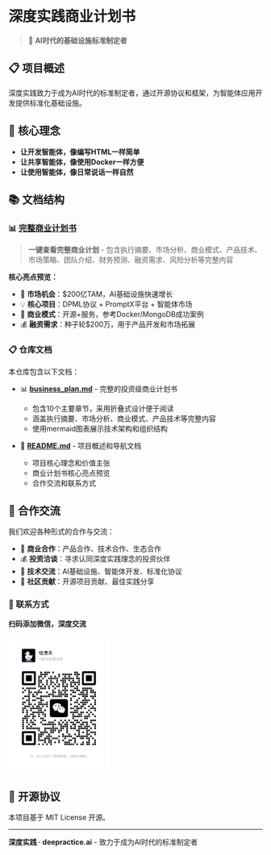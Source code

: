 # 深度实践商业计划书

> 🚀 **AI时代的基础设施标准制定者**

## 📋 项目概述

深度实践致力于成为AI时代的标准制定者，通过开源协议和框架，为智能体应用开发提供标准化基础设施。

## 🎯 核心理念

- **让开发智能体，像编写HTML一样简单**
- **让共享智能体，像使用Docker一样方便**  
- **让使用智能体，像日常说话一样自然**

## 📚 文档结构

### 📊 [完整商业计划书](./business_plan.md)

> **一键查看完整商业计划** - 包含执行摘要、市场分析、商业模式、产品技术、市场策略、团队介绍、财务预测、融资需求、风险分析等完整内容

**核心亮点预览：**
- 🎯 **市场机会**：$200亿TAM，AI基础设施快速增长
- 💡 **核心项目**：DPML协议 + PromptX平台 + 智能体市场
- 🚀 **商业模式**：开源+服务，参考Docker/MongoDB成功案例
- 💰 **融资需求**：种子轮$200万，用于产品开发和市场拓展

### 📋 仓库文档

本仓库包含以下文档：

- 📊 **[business_plan.md](./business_plan.md)** - 完整的投资级商业计划书
  - 包含10个主要章节，采用折叠式设计便于阅读
  - 涵盖执行摘要、市场分析、商业模式、产品技术等完整内容
  - 使用mermaid图表展示技术架构和组织结构

- 📝 **[README.md](./README.md)** - 项目概述和导航文档
  - 项目核心理念和价值主张
  - 商业计划书核心亮点预览
  - 合作交流和联系方式

## 🤝 合作交流

我们欢迎各种形式的合作与交流：

- 💼 **商业合作**：产品合作、技术合作、生态合作
- 💰 **投资洽谈**：寻求认同深度实践理念的投资伙伴
- 🎯 **技术交流**：AI基础设施、智能体开发、标准化协议
- 🌟 **社区贡献**：开源项目贡献、最佳实践分享

### 📱 联系方式

**扫码添加微信，深度交流**

<div align="left">
<img src="assets/images/qrcode.jpg" alt="微信二维码" width="200"/>
</div>

## 📄 开源协议

本项目基于 MIT License 开源。

---

**深度实践 · deepractice.ai** - 致力于成为AI时代的标准制定者